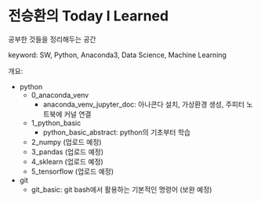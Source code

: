 # 전승환의 Today I Learned

공부한 것들을 정리해두는 공간

keyword: SW, Python, Anaconda3, Data Science, Machine Learning

개요:
- python
    - 0_anaconda_venv
        - anaconda_venv_jupyter_doc: 아나콘다 설치, 가상환경 생성, 주피터 노트북에 커널 연결
    - 1_python_basic
        - python_basic_abstract: python의 기초부터 학습
    - 2_numpy (업로드 예정)
    - 3_pandas (업로드 예정)
    - 4_sklearn (업로드 예정)
    - 5_tensorflow (업로드 예정)
- git
    - git_basic:  git bash에서 활용하는 기본적인 명령어 (보완 예정)

